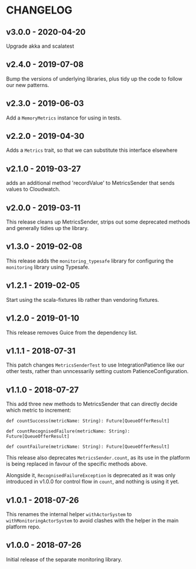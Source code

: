 # CHANGELOG

## v3.0.0 - 2020-04-20

Upgrade akka and scalatest

## v2.4.0 - 2019-07-08

Bump the versions of underlying libraries, plus tidy up the code to follow our new patterns.

## v2.3.0 - 2019-06-03

Add a `MemoryMetrics` instance for using in tests.

## v2.2.0 - 2019-04-30

Adds a `Metrics` trait, so that we can substitute this interface elsewhere

## v2.1.0 - 2019-03-27

adds an additional method 'recordValue' to MetricsSender that sends values to Cloudwatch.

## v2.0.0 - 2019-03-11

This release cleans up MetricsSender, strips out some deprecated methods and generally tidies up the library.

## v1.3.0 - 2019-02-08

This release adds the `monitoring_typesafe` library for configuring the `monitoring` library using Typesafe.

## v1.2.1 - 2019-02-05

Start using the scala-fixtures lib rather than vendoring fixtures.

## v1.2.0 - 2019-01-10

This release removes Guice from the dependency list.

## v1.1.1 - 2018-07-31

This patch changes `MetricsSenderTest` to use IntegrationPatience like our
other tests, rather than unncessarily setting custom PatienceConfiguration.

## v1.1.0 - 2018-07-27

This add three new methods to MetricsSender that can directly decide which
metric to increment:

```
def countSuccess(metricName: String): Future[QueueOfferResult]

def countRecognisedFailure(metricName: String): Future[QueueOfferResult]

def countFailure(metricName: String): Future[QueueOfferResult]
```

This release also deprecates `MetricsSender.count`, as its use in the platform
is being replaced in favour of the specific methods above.

Alongside it, `RecognisedFailureException` is deprecated as it was only
introduced in v1.0.0 for control flow in `count`, and nothing is using it yet.

## v1.0.1 - 2018-07-26

This renames the internal helper `withActorSystem` to
`withMonitoringActorSystem` to avoid clashes with the helper in the main
platform repo.

## v1.0.0 - 2018-07-26

Initial release of the separate monitoring library.
